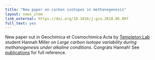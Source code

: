 ```yaml
---
title: "New paper on carbon isotopes in methanogenesis"
layout: news_item
link_external: https://doi.org/10.1016/j.gca.2018.06.007
full_text: yes
---
```


New paper out in Geochimica et Cosmochimica Acta by [Templeton Lab](https://www.colorado.edu/geologicalsciences/alexis-templeton) student Hannah Miller on *Large carbon isotope variability during methanogenesis under alkaline conditions*. Congrats Hannah! See [publications](/publications) for full reference.
